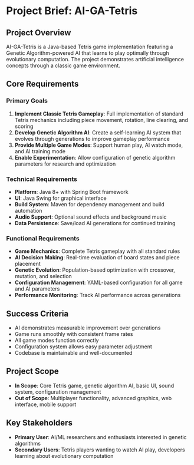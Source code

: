 # Project Brief: AI-GA-Tetris

## Project Overview
AI-GA-Tetris is a Java-based Tetris game implementation featuring a Genetic Algorithm-powered AI that learns to play optimally through evolutionary computation. The project demonstrates artificial intelligence concepts through a classic game environment.

## Core Requirements

### Primary Goals
1. **Implement Classic Tetris Gameplay**: Full implementation of standard Tetris mechanics including piece movement, rotation, line clearing, and scoring
2. **Develop Genetic Algorithm AI**: Create a self-learning AI system that evolves through generations to improve gameplay performance
3. **Provide Multiple Game Modes**: Support human play, AI watch mode, and AI training mode
4. **Enable Experimentation**: Allow configuration of genetic algorithm parameters for research and optimization

### Technical Requirements
- **Platform**: Java 8+ with Spring Boot framework
- **UI**: Java Swing for graphical interface
- **Build System**: Maven for dependency management and build automation
- **Audio Support**: Optional sound effects and background music
- **Data Persistence**: Save/load AI generations for continued training

### Functional Requirements
- **Game Mechanics**: Complete Tetris gameplay with all standard rules
- **AI Decision Making**: Real-time evaluation of board states and piece placement
- **Genetic Evolution**: Population-based optimization with crossover, mutation, and selection
- **Configuration Management**: YAML-based configuration for all game and AI parameters
- **Performance Monitoring**: Track AI performance across generations

## Success Criteria
- AI demonstrates measurable improvement over generations
- Game runs smoothly with consistent frame rates
- All game modes function correctly
- Configuration system allows easy parameter adjustment
- Codebase is maintainable and well-documented

## Project Scope
- **In Scope**: Core Tetris game, genetic algorithm AI, basic UI, sound system, configuration management
- **Out of Scope**: Multiplayer functionality, advanced graphics, web interface, mobile support

## Key Stakeholders
- **Primary User**: AI/ML researchers and enthusiasts interested in genetic algorithms
- **Secondary Users**: Tetris players wanting to watch AI play, developers learning about evolutionary computation 
